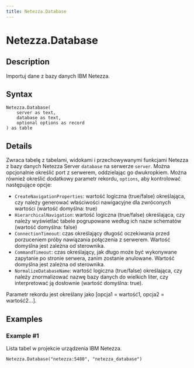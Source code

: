 ```yaml
---
title: Netezza.Database
---
```


# Netezza.Database


## Description

Importuj dane z bazy danych IBM Netezza.


## Syntax

```powerquery
Netezza.Database(
    server as text,
    database as text,
    optional options as record
) as table
```


## Details

Zwraca tabelę z tabelami, widokami i przechowywanymi funkcjami Netezza z bazy danych Netezza Server <code>database</code> na serwerze <code>server</code>. Można opcjonalnie określić port z serwerem, oddzielając go dwukropkiem. Można również określić dodatkowy parametr rekordu, <code>options</code>, aby kontrolować następujące opcje:<ul>        <li><code>CreateNavigationProperties</code>: wartość logiczna (true/false) określająca, czy należy generować właściwości nawigacyjne dla zwróconych wartości (wartość domyślna: true)</li>        <li><code>HierarchicalNavigation</code>: wartość logiczna (true/false) określająca, czy należy wyświetlać tabele pogrupowane według ich nazw schematów (wartość domyślna: false)</li>        <li><code>ConnectionTimeout</code>: czas określający długość oczekiwania przed porzuceniem próby nawiązania połączenia z serwerem. Wartość domyślna jest zależna od sterownika.</li>        <li><code>CommandTimeout</code>: czas określający, jak długo może być wykonywane zapytanie po stronie serwera, zanim zostanie anulowane. Wartość domyślna jest zależna od sterownika.</li><li><code>NormalizeDatabaseName</code>: wartość logiczna (true/false) określająca, czy należy znormalizować nazwę bazy danych do wielkich liter, czy interpretować ją dosłownie (wartość domyślna: true).</li></ul>Parametr rekordu jest określany jako [opcja1 = wartość1, opcja2 = wartość2...].


## Examples

### Example #1 
Lista tabel w projekcie urządzenia IBM Netezza.
```powerquery
Netezza.Database("netezza:5480", "netezza_database")
```



